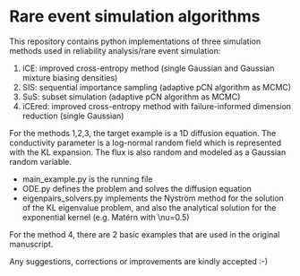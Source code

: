 # Rare event simulation algorithms
This repository contains python implementations of three simulation methods used in reliability analysis/rare event simulation:
1. iCE: improved cross-entropy method (single Gaussian and Gaussian mixture biasing densities)
2. SIS: sequential importance sampling (adaptive pCN algorithm as MCMC)
3. SuS: subset simulation (adaptive pCN algorithm as MCMC)
4. iCEred: improved cross-entropy method with failure-informed dimension reduction (single Gaussian)

For the methods 1,2,3, the target example is a 1D diffusion equation. The conductivity parameter is a log-normal random field which is represented with the KL expansion. The flux is also random and modeled as a Gaussian random variable.
* main_example.py is the running file
* ODE.py defines the problem and solves the diffusion equation
* eigenpairs_solvers.py implements the Nyström method for the solution of the KL eigenvalue problem, and also the analytical solution for the exponential kernel (e.g. Matérn with \nu=0.5)

For the method 4, there are 2 basic examples that are used in the original manuscript.

Any suggestions, corrections or improvements are kindly accepted :-)
